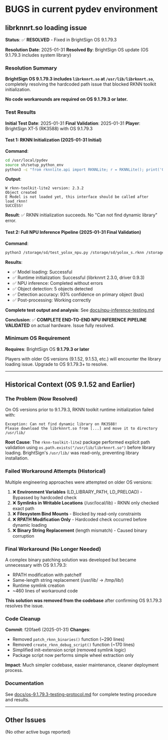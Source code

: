# BUGS in current pydev environment

## librknnrt.so loading issue

**Status**: ✅ **RESOLVED** - Fixed in BrightSign OS 9.1.79.3

**Resolution Date**: 2025-01-31
**Resolved By**: BrightSign OS update (OS 9.1.79.3 includes system library)

### Resolution Summary

**BrightSign OS 9.1.79.3 includes `librknnrt.so` at `/usr/lib/librknnrt.so`**, completely resolving the hardcoded path issue that blocked RKNN toolkit initialization.

**No code workarounds are required on OS 9.1.79.3 or later.**

### Test Results

**Initial Test Date**: 2025-01-31
**Final Validation**: 2025-01-31
**Player**: BrightSign XT-5 (RK3588) with OS 9.1.79.3

#### Test 1: RKNN Initialization (2025-01-31 Initial)
**Command**:
```bash
cd /usr/local/pydev
source sh/setup_python_env
python3 -c "from rknnlite.api import RKNNLite; r = RKNNLite(); print('Object created'); r.init_runtime(); print('SUCCESS!')"
```

**Output**:
```
W rknn-toolkit-lite2 version: 2.3.2
Object created
E Model is not loaded yet, this interface should be called after load_rknn!
SUCCESS!
```

**Result**: ✅ RKNN initialization succeeds. No "Can not find dynamic library" error.

#### Test 2: Full NPU Inference Pipeline (2025-01-31 Final Validation)
**Command**:
```bash
python3 /storage/sd/test_yolox_npu.py /storage/sd/yolox_s.rknn /storage/sd/bus.jpg
```

**Results**:
- ✅ Model loading: Successful
- ✅ Runtime initialization: Successful (librknnrt 2.3.0, driver 0.9.3)
- ✅ NPU inference: Completed without errors
- ✅ Object detection: 5 objects detected
- ✅ Detection accuracy: 93% confidence on primary object (bus)
- ✅ Post-processing: Working correctly

**Complete test output and analysis**: See [docs/npu-inference-testing.md](docs/npu-inference-testing.md)

**Conclusion**: ✅ **COMPLETE END-TO-END NPU INFERENCE PIPELINE VALIDATED** on actual hardware. Issue fully resolved.

### Minimum OS Requirement

**Requires**: BrightSign OS **9.1.79.3 or later**

Players with older OS versions (9.1.52, 9.1.53, etc.) will encounter the library loading issue. Upgrade to OS 9.1.79.3+ to resolve.

---

## Historical Context (OS 9.1.52 and Earlier)

### The Problem (Now Resolved)

On OS versions prior to 9.1.79.3, RKNN toolkit runtime initialization failed with:

```
Exception: Can not find dynamic library on RK3588!
Please download the librknnrt.so from [...] and move it to directory /usr/lib/
```

**Root Cause**: The `rknn-toolkit-lite2` package performed explicit path validation using `os.path.exists("/usr/lib/librknnrt.so")` before library loading. BrightSign's `/usr/lib/` was read-only, preventing library installation.

### Failed Workaround Attempts (Historical)

Multiple engineering approaches were attempted on older OS versions:

1. ❌ **Environment Variables** (LD_LIBRARY_PATH, LD_PRELOAD) - Bypassed by hardcoded check
2. ❌ **Symlinks in Writable Locations** (/usr/local/lib) - RKNN only checked exact path
3. ❌ **Filesystem Bind Mounts** - Blocked by read-only constraints
4. ❌ **RPATH Modification Only** - Hardcoded check occurred before dynamic loading
5. ❌ **Binary String Replacement** (length mismatch) - Caused binary corruption

### Final Workaround (No Longer Needed)

A complex binary patching solution was developed but became unnecessary with OS 9.1.79.3:
- RPATH modification with patchelf
- Same-length string replacement (/usr/lib/ → /tmp/lib/)
- Runtime symlink creation
- ~460 lines of workaround code

**This solution was removed from the codebase** after confirming OS 9.1.79.3 resolves the issue.

### Code Cleanup

**Commit**: f20fae6 (2025-01-31)
**Changes**:
- Removed `patch_rknn_binaries()` function (~290 lines)
- Removed `create_rknn_debug_script()` function (~170 lines)
- Simplified init-extension script (removed symlink logic)
- Package script now performs simple wheel extraction only

**Impact**: Much simpler codebase, easier maintenance, cleaner deployment process.

### Documentation

See [docs/os-9.1.79.3-testing-protocol.md](docs/os-9.1.79.3-testing-protocol.md) for complete testing procedure and results.

---

## Other Issues

(No other active bugs reported)
